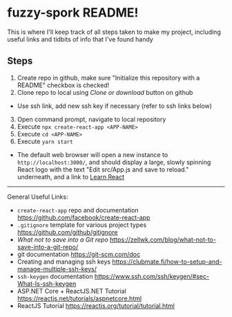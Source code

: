 # fuzzy-spork README!
This is where I'll keep track of all steps taken to make my project, including useful links and tidbits of info that I've found handy 
## Steps
1. Create repo in github, make sure "Initialize this repository with a README" checkbox is checked!
2. Clone repo to local using *Clone or download* button on github
* Use ssh link, add new ssh key if necessary (refer to ssh links below)
3. Open command prompt, navigate to local repository
4. Execute `npx create-react-app <APP-NAME>`
5. Execute `cd <APP-NAME>`
6. Execute `yarn start`
* The default web browser will open a new instance to `http://localhost:3000/`, and should display a large, slowly spinning React logo with the text "Edit src/App.js and save to reload." underneath, and a link to [Learn React](https://reactjs.org/)

---
General Useful Links:
* `create-react-app` repo and documentation https://github.com/facebook/create-react-app
* `.gitignore` template for various project types https://github.com/github/gitignore
* *What not to save into a Git repo* https://zellwk.com/blog/what-not-to-save-into-a-git-repo/
* git documentation https://git-scm.com/doc
* Creating and managing ssh keys https://clubmate.fi/how-to-setup-and-manage-multiple-ssh-keys/
* `ssh-keygen` documentation https://www.ssh.com/ssh/keygen/#sec-What-Is-ssh-keygen
* ASP.NET Core + ReactJS.NET Tutorial https://reactjs.net/tutorials/aspnetcore.html
* ReactJS Tutorial https://reactjs.org/tutorial/tutorial.html
